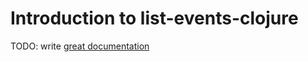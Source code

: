 # Introduction to list-events-clojure

TODO: write [great documentation](http://jacobian.org/writing/great-documentation/what-to-write/)
